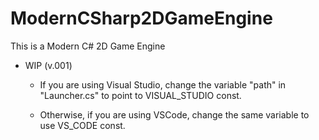 # ModernCSharp2DGameEngine

This is a Modern C# 2D Game Engine

- WIP (v.001)

	- If you are using Visual Studio, change the variable "path" in "Launcher.cs" to point to VISUAL_STUDIO const.

	- Otherwise, if you are using VSCode, change the same variable to use VS_CODE const.
